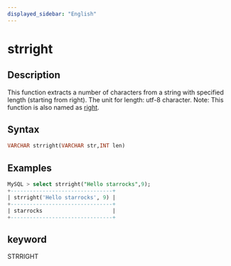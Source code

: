 ```yaml
---
displayed_sidebar: "English"
---
```


# strright

## Description

This function extracts a number of characters from a string with specified length (starting from right). The unit for length: utf-8 character.
Note: This function is also named as [right](right.md).

## Syntax

```SQL
VARCHAR strright(VARCHAR str,INT len)
```

## Examples

```SQL
MySQL > select strright("Hello starrocks",9);
+--------------------------------+
| strright('Hello starrocks', 9) |
+--------------------------------+
| starrocks                      |
+--------------------------------+
```

## keyword

STRRIGHT
